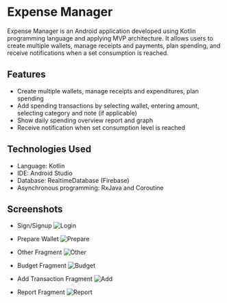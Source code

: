 # Expense Manager

Expense Manager is an Android application developed using Kotlin programming language and applying MVP architecture. It allows users to create multiple wallets, manage receipts and payments, plan spending, and receive notifications when a set consumption is reached.

## Features

- Create multiple wallets, manage receipts and expenditures, plan spending
- Add spending transactions by selecting wallet, entering amount, selecting category and note (if applicable)
- Show daily spending overview report and graph
- Receive notification when set consumption level is reached

## Technologies Used

- Language: Kotlin
- IDE: Android Studio
- Database: RealtimeDatabase (Firebase)
- Asynchronous programming: RxJava and Coroutine

## Screenshots

- Sign/Signup
![Login](https://github.com/mrduongtien/ExpenseManager/assets/105474421/dafd2f1d-8f60-46bd-b1f0-6a1b8b3c069c)

- Prepare Wallet
![Prepare](https://github.com/mrduongtien/ExpenseManager/assets/105474421/6c4c0c48-21a7-49bf-b318-cc5883efce1d)

- Other Fragment
![Other](https://github.com/mrduongtien/ExpenseManager/assets/105474421/0ba702c9-c967-4a24-8a97-39b1a5577351)

- Budget Fragment
![Budget](https://github.com/mrduongtien/ExpenseManager/assets/105474421/5288fb8e-88bd-4128-b004-232857e58f10)

- Add Transaction Fragment
![Add](https://github.com/mrduongtien/ExpenseManager/assets/105474421/614956b1-611e-4534-8cf0-3cac8eb99d07)

- Report Fragment
![Report](https://github.com/mrduongtien/ExpenseManager/assets/105474421/9e64cd4f-8aff-423b-a583-ae383c93adf3)
